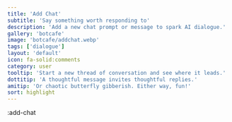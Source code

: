 ```yaml
---
title: 'Add Chat'
subtitle: 'Say something worth responding to'
description: 'Add a new chat prompt or message to spark AI dialogue.'
gallery: 'botcafe'
image: 'botcafe/addchat.webp'
tags: ['dialogue']
layout: 'default'
icon: fa-solid:comments
category: user
tooltip: 'Start a new thread of conversation and see where it leads.'
dottitip: 'A thoughtful message invites thoughtful replies.'
amitip: 'Or chaotic butterfly gibberish. Either way, fun!'
sort: highlight
---
```

:add-chat
